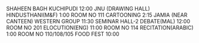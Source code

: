 SHAHEEN BAGH
KUCHIPUDI
12:00
JNU (DRAWING HALL)
HINDUSTHANI(M&F) 
1:00
ROOM NO 111
CARTOONING
2:15
JAMIA (NEAR CANTEEN)
WESTERN GROUP
11:30
SEMINAR HALL-2
DEBATE(MAL)
12:00
ROOM NO 201
ELOCUTION(ENG) 
11:00
ROOM NO 114
RECITATION(ARABIC) 
1:00
ROOM NO 110/108/105
FOOD FEST 
10:00
